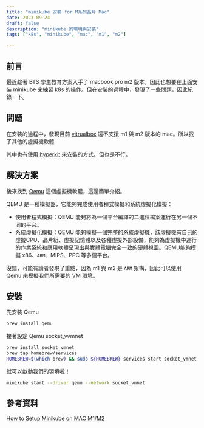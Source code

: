 ```yaml
---
title: "minikube 安裝 for M系列晶片 Mac"
date: 2023-09-24
draft: false
description: "minikube 的環境與安裝"
tags: ["k8s", "minikube", "mac", "m1", "m2"]

---
```

## 前言
最近趁著 BTS 學生教育方案入手了 macbook pro m2 版本，因此也想要在上面安裝 minikube 來練習 k8s 的操作。但在安裝的過程中，發現了一些問題，因此紀錄一下。

## 問題
在安裝的過程中，發現目前 [vitrualbox](https://www.virtualbox.org/wiki/Downloads) 還不支援 m1 與 m2 版本的 mac。所以找了其他的虛擬機軟體

其中也有使用 [hyperkit](https://minikube.sigs.k8s.io/docs/drivers/hyperkit/) 來安裝的方式。但也是不行。

## 解決方案
後來找到 [Qemu](https://www.qemu.org/) 這個虛擬機軟體，這邊簡單介紹。

QEMU 是一種模擬器，它能夠完成使用者程式模擬和系統虛擬化模擬：

* 使用者程式模擬：QEMU 能夠將為一個平台編譯的二進位檔案運行在另一個不同的平台。
* 系統虛擬化模擬：QEMU 能夠模擬一個完整的系統虛擬機，該虛擬機有自己的虛擬CPU、晶片組、虛擬記憶體以及各種虛擬外部設備，能夠為虛擬機中運行的作業系統和應用軟體呈現出與實體電腦完全一致的硬體視圖。QEMU能夠模擬 x86、`ARM`、MIPS、PPC 等多個平台。

沒錯，可能有讀者發現了重點，因為 m1 與 m2 是 `ARM` 架構，因此可以使用 Qemu 來模擬我們所需要的 VM 環境。

## 安裝

先安裝 Qemu

```bash
brew install qemu
```

接著設定 Qemu socket_vvmnet

```bash
brew install socket_vmnet
brew tap homebrew/services
HOMEBREW=$(which brew) && sudo ${HOMEBREW} services start socket_vmnet
```

就可以啟動我們的環境啦！

```bash
minikube start --driver qemu --network socket_vmnet
```

## 參考資料
[How to Setup Minikube on MAC M1/M2](https://devopscube.com/minikube-mac/)